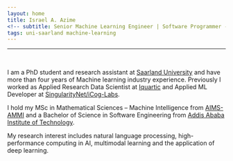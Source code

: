 ```yaml
---
layout: home
title: Israel A. Azime
<!-- subtitle: Senior Machine Learning Engineer | Software Programmer -->
tags: uni-saarland machine-learning 
---
```


<script>
.typing-indicator {
  width: 60px;
  height: 30px;
  position: relative;
  z-index: 4;
}

.typing-circle {
  width: 8px;
  height: 8px;
  position: absolute;
  border-radius: 50%;
  background-color: #000;
  left: 15%;
  -webkit-transform-origin: 50%;
      -ms-transform-origin: 50%;
          transform-origin: 50%;
  -webkit-animation: typing-circle7124 0.5s alternate infinite ease;
          animation: typing-circle7124 0.5s alternate infinite ease;
}

@-webkit-keyframes typing-circle7124 {
  0% {
    top: 20px;
    height: 5px;
    border-radius: 50px 50px 25px 25px;
    -webkit-transform: scaleX(1.7);
            transform: scaleX(1.7);
  }

  40% {
    height: 8px;
    border-radius: 50%;
    -webkit-transform: scaleX(1);
            transform: scaleX(1);
  }

  100% {
    top: 0%;
  }
}

@keyframes typing-circle7124 {
  0% {
    top: 20px;
    height: 5px;
    border-radius: 50px 50px 25px 25px;
    -webkit-transform: scaleX(1.7);
            transform: scaleX(1.7);
  }

  40% {
    height: 8px;
    border-radius: 50%;
    -webkit-transform: scaleX(1);
            transform: scaleX(1);
  }

  100% {
    top: 0%;
  }
}

.typing-circle:nth-child(2) {
  left: 45%;
  -webkit-animation-delay: 0.2s;
          animation-delay: 0.2s;
}

.typing-circle:nth-child(3) {
  left: auto;
  right: 15%;
  -webkit-animation-delay: 0.3s;
          animation-delay: 0.3s;
}

.typing-shadow {
  width: 5px;
  height: 4px;
  border-radius: 50%;
  background-color: rgba(0, 0, 0, 0.2);
  position: absolute;
  top: 30px;
  -webkit-transform-origin: 50%;
      -ms-transform-origin: 50%;
          transform-origin: 50%;
  z-index: 3;
  left: 15%;
  -webkit-filter: blur(1px);
          filter: blur(1px);
  -webkit-animation: typing-shadow046 0.5s alternate infinite ease;
          animation: typing-shadow046 0.5s alternate infinite ease;
}

@-webkit-keyframes typing-shadow046 {
  0% {
    -webkit-transform: scaleX(1.5);
            transform: scaleX(1.5);
  }

  40% {
    -webkit-transform: scaleX(1);
            transform: scaleX(1);
    opacity: 0.7;
  }

  100% {
    -webkit-transform: scaleX(0.2);
            transform: scaleX(0.2);
    opacity: 0.4;
  }
}

@keyframes typing-shadow046 {
  0% {
    -webkit-transform: scaleX(1.5);
            transform: scaleX(1.5);
  }

  40% {
    -webkit-transform: scaleX(1);
            transform: scaleX(1);
    opacity: 0.7;
  }

  100% {
    -webkit-transform: scaleX(0.2);
            transform: scaleX(0.2);
    opacity: 0.4;
  }
}

.typing-shadow:nth-child(4) {
  left: 45%;
  -webkit-animation-delay: 0.2s;
          animation-delay: 0.2s;
}

.typing-shadow:nth-child(5) {
  left: auto;
  right: 15%;
  -webkit-animation-delay: 0.3s;
          animation-delay: 0.3s;
}
</script>

<!-- <hr>
Wellcome to my page!  -->
<hr>
<br>



I am a PhD student and research assistant at [Saarland University](https://www.uni-saarland.de/en/home.html) and have more than four years of Machine learning industry experience. Previously I worked as Applied Research Data Scientist at [Iquartic](https://iquartic.com/) and Applied ML Developer at [SingularityNet/iCog-Labs](https://singularitynet.io/).


I hold my MSc in Mathematical Sciences – Machine Intelligence from [AIMS-AMMI](https://aimsammi.org/)  and a Bachelor of Science in Software Engineering from [Addis Ababa Institute of Technology](http://www.aait.edu.et/).


My research interest includes natural language processing, high-performance computing in AI, multimodal learning and the application of deep learning.


<div  style="width: 18%; margin: 0 auto;">
  <div class="typing-indicator">
    <div class="typing-circle"></div>
    <div class="typing-circle"></div>
    <div class="typing-circle"></div>
    <div class="typing-shadow"></div>
    <div class="typing-shadow"></div>
    <div class="typing-shadow"></div>
</div>
</div>


<!-- <hr> -->

<!-- <h3 align='center'>News</h3> -->

